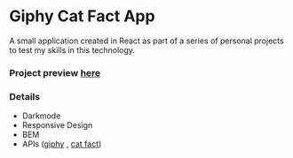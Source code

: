 # Giphy Cat Fact App
A small application created in React as part of a series of personal projects to test my skills in this technology.

### Project preview [here](https://www.markdownguide.org)

### Details
- Darkmode
- Responsive Design
- BEM
- APIs ([giphy](https://developers.giphy.com/docs/api#quick-start-guide)
, [cat fact](https://catfact.ninja/))
